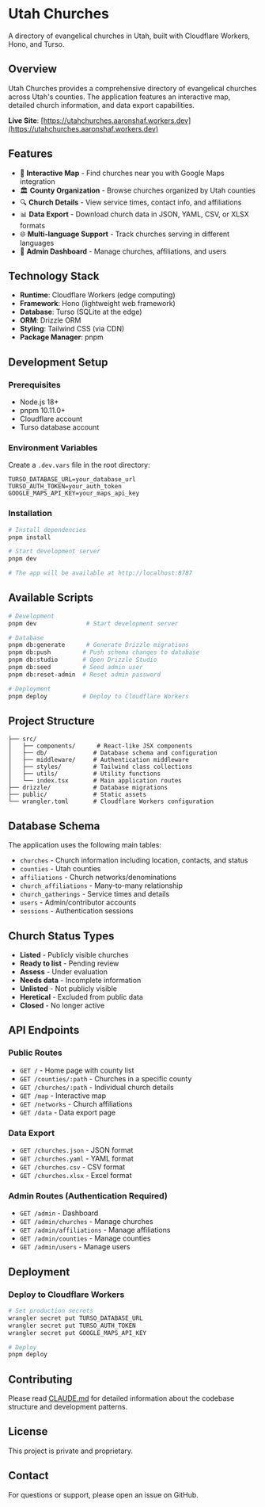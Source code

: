 # Utah Churches

A directory of evangelical churches in Utah, built with Cloudflare Workers, Hono, and Turso.

## Overview

Utah Churches provides a comprehensive directory of evangelical churches across Utah's counties. The application features an interactive map, detailed church information, and data export capabilities.

**Live Site**: [https://utahchurches.aaronshaf.workers.dev](https://utahchurches.aaronshaf.workers.dev)

## Features

- 📍 **Interactive Map** - Find churches near you with Google Maps integration
- 🏛️ **County Organization** - Browse churches organized by Utah counties
- 🔍 **Church Details** - View service times, contact info, and affiliations
- 📊 **Data Export** - Download church data in JSON, YAML, CSV, or XLSX formats
- 🌐 **Multi-language Support** - Track churches serving in different languages
- 🔐 **Admin Dashboard** - Manage churches, affiliations, and users

## Technology Stack

- **Runtime**: Cloudflare Workers (edge computing)
- **Framework**: Hono (lightweight web framework)
- **Database**: Turso (SQLite at the edge)
- **ORM**: Drizzle ORM
- **Styling**: Tailwind CSS (via CDN)
- **Package Manager**: pnpm

## Development Setup

### Prerequisites

- Node.js 18+
- pnpm 10.11.0+
- Cloudflare account
- Turso database account

### Environment Variables

Create a `.dev.vars` file in the root directory:

```
TURSO_DATABASE_URL=your_database_url
TURSO_AUTH_TOKEN=your_auth_token
GOOGLE_MAPS_API_KEY=your_maps_api_key
```

### Installation

```bash
# Install dependencies
pnpm install

# Start development server
pnpm dev

# The app will be available at http://localhost:8787
```

## Available Scripts

```bash
# Development
pnpm dev              # Start development server

# Database
pnpm db:generate      # Generate Drizzle migrations
pnpm db:push         # Push schema changes to database
pnpm db:studio       # Open Drizzle Studio
pnpm db:seed         # Seed admin user
pnpm db:reset-admin  # Reset admin password

# Deployment
pnpm deploy          # Deploy to Cloudflare Workers
```

## Project Structure

```
├── src/
│   ├── components/      # React-like JSX components
│   ├── db/             # Database schema and configuration
│   ├── middleware/     # Authentication middleware
│   ├── styles/         # Tailwind class collections
│   ├── utils/          # Utility functions
│   └── index.tsx       # Main application routes
├── drizzle/            # Database migrations
├── public/             # Static assets
└── wrangler.toml       # Cloudflare Workers configuration
```

## Database Schema

The application uses the following main tables:

- `churches` - Church information including location, contacts, and status
- `counties` - Utah counties
- `affiliations` - Church networks/denominations
- `church_affiliations` - Many-to-many relationship
- `church_gatherings` - Service times and details
- `users` - Admin/contributor accounts
- `sessions` - Authentication sessions

## Church Status Types

- **Listed** - Publicly visible churches
- **Ready to list** - Pending review
- **Assess** - Under evaluation
- **Needs data** - Incomplete information
- **Unlisted** - Not publicly visible
- **Heretical** - Excluded from public data
- **Closed** - No longer active

## API Endpoints

### Public Routes
- `GET /` - Home page with county list
- `GET /counties/:path` - Churches in a specific county
- `GET /churches/:path` - Individual church details
- `GET /map` - Interactive map
- `GET /networks` - Church affiliations
- `GET /data` - Data export page

### Data Export
- `GET /churches.json` - JSON format
- `GET /churches.yaml` - YAML format
- `GET /churches.csv` - CSV format
- `GET /churches.xlsx` - Excel format

### Admin Routes (Authentication Required)
- `GET /admin` - Dashboard
- `GET /admin/churches` - Manage churches
- `GET /admin/affiliations` - Manage affiliations
- `GET /admin/counties` - Manage counties
- `GET /admin/users` - Manage users

## Deployment

### Deploy to Cloudflare Workers

```bash
# Set production secrets
wrangler secret put TURSO_DATABASE_URL
wrangler secret put TURSO_AUTH_TOKEN
wrangler secret put GOOGLE_MAPS_API_KEY

# Deploy
pnpm deploy
```

## Contributing

Please read [CLAUDE.md](CLAUDE.md) for detailed information about the codebase structure and development patterns.

## License

This project is private and proprietary.

## Contact

For questions or support, please open an issue on GitHub.